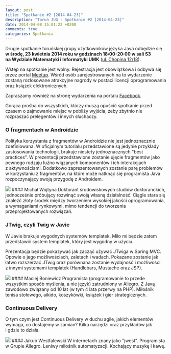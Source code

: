 ```yaml
---
layout: post
title: "Spotkanie #2 [2014-04-23]"
description: "Toruń JUG - Spotkanie #2 [2014-04-23]"
date: 2014-04-08 15:01:22 +0200
comments: true
categories: Spotkania
---
```

Drugie spotkanie toruńskiej grupy użytkowników języka Java odbędzie się **w&nbsp;środę, 23 kwietnia 2014 roku w&nbsp;godzinach 18:00-20:00 w&nbsp;sali S3 na&nbsp;Wydziale Matematyki i&nbsp;Informatyki UMK** (<a href="https://www.google.pl/maps/place/Fryderyka+Chopina+12%2F18/" target="_blank"><span class="glyphicon glyphicon-map-marker"></span>ul.&nbsp;Chopina 12/18</a>). 

Wstęp na&nbsp;spotkanie jest wolny. Rejestracja jest obowiązkowa i&nbsp;odbywa się przez portal <a href="http://www.meetup.com/Torun-JUG/events/175597572/" target="_blank">Meetup</a>. Wśród osób zarejestrowanych na to wydarzenie zostaną rozlosowane atrakcyjne nagrody w&nbsp;postaci licencji oprogramowania oraz książek elektronicznych. 

Zapraszamy również na&nbsp;stronę wydarzenia na&nbsp;portalu <a href="https://www.facebook.com/events/1402971459975866/" target="_blank">Facebook</a>. 

Gorąca prośba do wszystkich, którzy muszą opuścić spotkanie przed czasem o&nbsp;zajmowanie miejsc w&nbsp;pobliży wyjścia, żeby zbytnio nie rozpraszać prelegentów i&nbsp;innych słuchaczy. <!-- more -->

### O fragmentach w Androidzie
Polityka korzystania z&nbsp;fragmentów w&nbsp;Androidzie nie jest jednoznacznie zdefiniowana. W&nbsp;oficjalnym tutorialu przedstawione są jedynie przykłady zastosowania technologii, brakuje niestety jednoznacznych "best practices". W&nbsp;prezentacji przedstawione zostanie ujęcie fragmentów jako pewnego rodzaju luźno wiązanych komponentów i&nbsp;ich interakcjach z&nbsp;aktywnościami. Dodatkowo zaprezentowanych zostanie parę problemów w&nbsp;korzystaniu z&nbsp;fragmentów, na&nbsp;które może natknąć się programista Java rozpoczynający swoją przygodę z&nbsp;Androidem.

<img class="no-border speaker-face" src="{{ root_url }}/images/speakers/wojtyna-michal.jpg" />
#### Michał Wojtyna
Doktorant środowiskowych studiów doktoranckich, jednocześnie próbujący rozwinąć swoją własną działalność. Ciągle stara się znaleźć złoty środek między tworzeniem wysokiej jakości oprogramowania, a&nbsp;wymaganiami rynkowymi, mimo tendencji do&nbsp;tworzenia przeprojektowanych rozwiązań.

<span class="clearfix"></span>
### JTwig, czyli Twig w Javie
W&nbsp;Javie brakuje wygodnych systemów templatek. Miło mi będzie zatem przedstawić system templatek, który jest wygodny w&nbsp;użyciu. 

Prezentacja będzie pokazywać jak zacząć używać JTwiga w&nbsp;Spring MVC. Opowie o&nbsp;jego możliwościach, zaletach i&nbsp;wadach. Pokazane zostanie jak łatwo rozszerzać JTwig oraz porównana zostanie wydajność i&nbsp;możliwości z&nbsp;innymi systemami templatek (Handlebars, Mustache oraz JSP).

<img class="no-border speaker-face" src="{{ root_url }}/images/speakers/boniewicz-maciej.jpg" />
#### Maciej Boniewicz
Programista (programowanie to przede wszystkim sposób myślenia, a&nbsp;nie język) zatrudniony w Allegro. Z&nbsp;Javą zawodowo związany od 10 lat (w&nbsp;tym 4&nbsp;lata przerwy na&nbsp;PHP). Miłośnik tenisa stołowego, aikido, koszykówki, książek i&nbsp;gier strategicznych.

<span class="clearfix"></span>
### Continuous Delivery
O&nbsp;tym czym jest Continuous Delivery w&nbsp;duchu agile, jakich elementów wymaga, co dostajemy w&nbsp;zamian? Kilka narzędzi oraz przykładów jak i&nbsp;gdzie to działa.

<img class="no-border speaker-face" src="{{ root_url }}/images/speakers/westfalewski-jakub.jpg" />
#### Jakub Westfalewski
W&nbsp;internetach znany jako "jwest". Programista w&nbsp;Grupie Allegro. Leniwy miłośnik automatyzacji. Kochający muzykę i&nbsp;kawę.